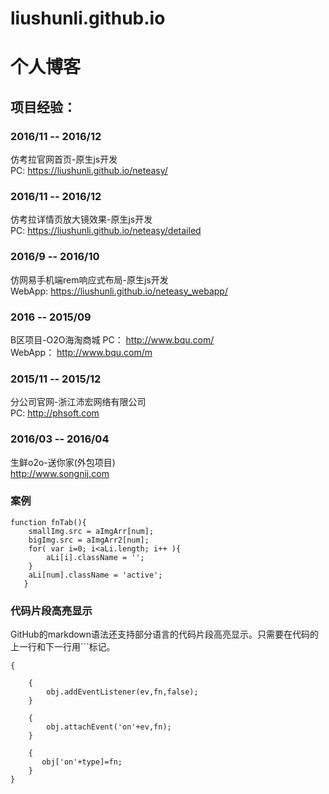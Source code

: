 # liushunli.github.io
个人博客
===================================

  
项目经验：
-----------------------------------
### 2016/11 -- 2016/12<br />
  仿考拉官网首页-原生js开发<br />
  PC: https://liushunli.github.io/neteasy/ <br />
  
### 2016/11 -- 2016/12
仿考拉详情页放大镜效果-原生js开发 <br />
PC: https://liushunli.github.io/neteasy/detailed <br />

### 2016/9 -- 2016/10 
仿网易手机端rem响应式布局-原生js开发<br />
WebApp: https://liushunli.github.io/neteasy_webapp/<br />

### 2016 -- 2015/09
B区项目-O2O海淘商城
PC： http://www.bqu.com/     <br/>
WebApp： http://www.bqu.com/m <br />

### 2015/11 -- 2015/12
分公司官网-浙江沛宏网络有限公司<br />
PC: http://phsoft.com<br />

### 2016/03 -- 2016/04
生鲜o2o-送你家(外包项目) <br />
http://www.songnij.com <br />
### 案例
    function fnTab(){
		smallImg.src = aImgArr[num];
		bigImg.src = aImgArr2[num];
		for( var i=0; i<aLi.length; i++ ){
			aLi[i].className = '';
		}
		aLi[num].className = 'active';
	   }


### 代码片段高亮显示
GitHub的markdown语法还支持部分语言的代码片段高亮显示。只需要在代码的上一行和下一行用\`\`\`标记。
```function bindEvent(obj,ev,fn)
{
```
```if(obj.addEventListener)
	{
		obj.addEventListener(ev,fn,false);
	}
```
```else if(obj.attachEvent)
	{
		obj.attachEvent('on'+ev,fn);
	}
```
```else
	{
       obj['on'+type]=fn;
	}
}
```

